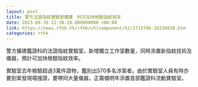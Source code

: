 ```yaml
---
layout: post
title: 警方法證指紋實驗室擴建　料可加快檢驗指紋效率
date: 2023-08-30 12:38:28.000000000 +08:00
link: https://news.rthk.hk/rthk/ch/component/k2/1715766-20230830.htm
categories: rthk
---
```


警方擴建鑑證科的法證指紋實驗室，新增獨立工作室數量，同時添置新指紋技術及儀器，預計可加快檢驗指紋效率。

實驗室去年檢驗超過3萬件證物，鑑別出570多名涉案者。由於實驗室人員有時亦要到案發現場搜證，要帶同大量儀器，正籌備明年添置首部鑑證科流動實驗室。
